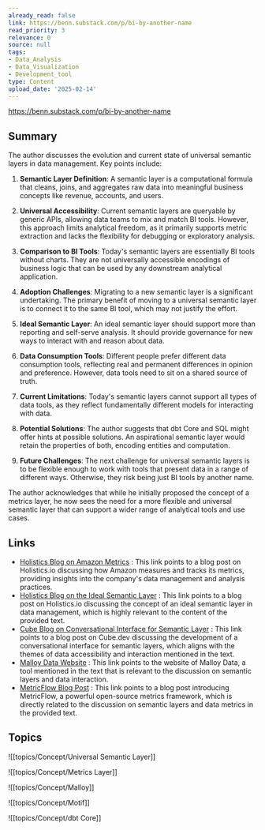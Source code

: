```yaml
---
already_read: false
link: https://benn.substack.com/p/bi-by-another-name
read_priority: 3
relevance: 0
source: null
tags:
- Data_Analysis
- Data_Visualization
- Development_tool
type: Content
upload_date: '2025-02-14'
---
```


https://benn.substack.com/p/bi-by-another-name
## Summary

The author discusses the evolution and current state of universal semantic layers in data management. Key points include:

1. **Semantic Layer Definition**: A semantic layer is a computational formula that cleans, joins, and aggregates raw data into meaningful business concepts like revenue, accounts, and users.

2. **Universal Accessibility**: Current semantic layers are queryable by generic APIs, allowing data teams to mix and match BI tools. However, this approach limits analytical freedom, as it primarily supports metric extraction and lacks the flexibility for debugging or exploratory analysis.

3. **Comparison to BI Tools**: Today's semantic layers are essentially BI tools without charts. They are not universally accessible encodings of business logic that can be used by any downstream analytical application.

4. **Adoption Challenges**: Migrating to a new semantic layer is a significant undertaking. The primary benefit of moving to a universal semantic layer is to connect it to the same BI tool, which may not justify the effort.

5. **Ideal Semantic Layer**: An ideal semantic layer should support more than reporting and self-serve analysis. It should provide governance for new ways to interact with and reason about data.

6. **Data Consumption Tools**: Different people prefer different data consumption tools, reflecting real and permanent differences in opinion and preference. However, data tools need to sit on a shared source of truth.

7. **Current Limitations**: Today's semantic layers cannot support all types of data tools, as they reflect fundamentally different models for interacting with data.

8. **Potential Solutions**: The author suggests that dbt Core and SQL might offer hints at possible solutions. An aspirational semantic layer would retain the properties of both, encoding entities and computation.

9. **Future Challenges**: The next challenge for universal semantic layers is to be flexible enough to work with tools that present data in a range of different ways. Otherwise, they risk being just BI tools by another name.

The author acknowledges that while he initially proposed the concept of a metrics layer, he now sees the need for a more flexible and universal semantic layer that can support a wider range of analytical tools and use cases.
## Links

- [Holistics Blog on Amazon Metrics](https://www.holistics.io/blog/how-amazon-measures/#:~:text=In%20the%20early%20days%20of%20Amazon%2C%20the%20metrics%20deck%20was%20printed%20on%20paper.%20Today%2C%20decks%20are%20either%20printed%20or%20virtual.) : This link points to a blog post on Holistics.io discussing how Amazon measures and tracks its metrics, providing insights into the company's data management and analysis practices.
- [Holistics Blog on the Ideal Semantic Layer](https://www.holistics.io/blog/the-ideal-semantic-layer/) : This link points to a blog post on Holistics.io discussing the concept of an ideal semantic layer in data management, which is highly relevant to the content of the provided text.
- [Cube Blog on Conversational Interface for Semantic Layer](https://cube.dev/blog/conversational-interface-for-semantic-layer) : This link points to a blog post on Cube.dev discussing the development of a conversational interface for semantic layers, which aligns with the themes of data accessibility and interaction mentioned in the text.
- [Malloy Data Website](https://www.malloydata.dev/) : This link points to the website of Malloy Data, a tool mentioned in the text that is relevant to the discussion on semantic layers and data interaction.
- [MetricFlow Blog Post](https://blog.transform.co/product-news/introducing-metricflow-your-powerful-open-source-metrics-framework/) : This link points to a blog post introducing MetricFlow, a powerful open-source metrics framework, which is directly related to the discussion on semantic layers and data metrics in the provided text.

## Topics

![[topics/Concept/Universal Semantic Layer]]

![[topics/Concept/Metrics Layer]]

![[topics/Concept/Malloy]]

![[topics/Concept/Motif]]

![[topics/Concept/dbt Core]]